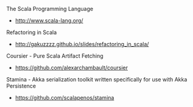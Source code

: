 The Scala Programming Language
- http://www.scala-lang.org/

Refactoring in Scala
- http://gakuzzzz.github.io/slides/refactoring_in_scala/

Coursier - Pure Scala Artifact Fetching
- https://github.com/alexarchambault/coursier

Stamina - Akka serialization toolkit written specifically for use with Akka Persistence
- https://github.com/scalapenos/stamina
